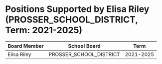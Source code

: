 # Positions Supported by Elisa Riley (PROSSER_SCHOOL_DISTRICT, Term: 2021-2025)

| Board Member | School Board | Term |
|--------------|--------------|------|
| Elisa Riley | PROSSER_SCHOOL_DISTRICT | 2021-2025 |


